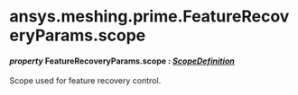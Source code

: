 <a id="ansys-meshing-prime-featurerecoveryparams-scope"></a>

# ansys.meshing.prime.FeatureRecoveryParams.scope

<a id="ansys.meshing.prime.FeatureRecoveryParams.scope"></a>

#### *property* FeatureRecoveryParams.scope *: [ScopeDefinition](ansys.meshing.prime.ScopeDefinition.md#ansys.meshing.prime.ScopeDefinition)*

Scope used for feature recovery control.

<!-- !! processed by numpydoc !! -->
